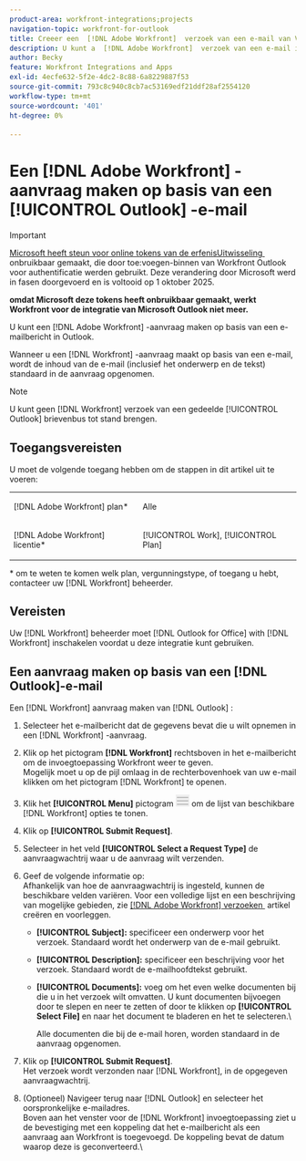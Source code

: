 ```yaml
---
product-area: workfront-integrations;projects
navigation-topic: workfront-for-outlook
title: Creeer een  [!DNL Adobe Workfront]  verzoek van een e-mail van Vooruitzichten
description: U kunt a  [!DNL Adobe Workfront]  verzoek van een e-mail in Vooruitzichten tot stand brengen.
author: Becky
feature: Workfront Integrations and Apps
exl-id: 4ecfe632-5f2e-4dc2-8c88-6a8229887f53
source-git-commit: 793c8c940c8cb7ac53169edf21ddf28af2554120
workflow-type: tm+mt
source-wordcount: '401'
ht-degree: 0%

---
```


# Een [!DNL Adobe Workfront] -aanvraag maken op basis van een [!UICONTROL Outlook] -e-mail



>[!IMPORTANT]
>
>[&#x200B; Microsoft heeft steun voor online tokens van de erfenisUitwisseling &#x200B;](https://learn.microsoft.com/en-us/office/dev/add-ins/outlook/faq-nested-app-auth-outlook-legacy-tokens) onbruikbaar gemaakt, die door toe:voegen-binnen van Workfront Outlook voor authentificatie werden gebruikt. Deze verandering door Microsoft werd in fasen doorgevoerd en is voltooid op 1 oktober 2025.
>
>**omdat Microsoft deze tokens heeft onbruikbaar gemaakt, werkt Workfront voor de integratie van Microsoft Outlook niet meer.**

U kunt een [!DNL Adobe Workfront] -aanvraag maken op basis van een e-mailbericht in Outlook.

Wanneer u een [!DNL Workfront] -aanvraag maakt op basis van een e-mail, wordt de inhoud van de e-mail (inclusief het onderwerp en de tekst) standaard in de aanvraag opgenomen.

>[!NOTE]
>
>U kunt geen [!DNL Workfront] verzoek van een gedeelde [!UICONTROL Outlook] brievenbus tot stand brengen.

## Toegangsvereisten

U moet de volgende toegang hebben om de stappen in dit artikel uit te voeren:

<table style="table-layout:auto"> 
 <col> 
 <col> 
 <tbody> 
  <tr> 
   <td role="rowheader">[!DNL Adobe Workfront] plan*</td> 
   <td> <p>Alle</p> </td> 
  </tr> 
  <tr> 
   <td role="rowheader">[!DNL Adobe Workfront] licentie*</td> 
   <td> <p>[!UICONTROL Work], [!UICONTROL Plan]</p> </td> 
  </tr> 
 </tbody> 
</table>

&#42; om te weten te komen welk plan, vergunningstype, of toegang u hebt, contacteer uw [!DNL Workfront] beheerder.

## Vereisten

Uw [!DNL Workfront] beheerder moet [!DNL Outlook for Office] with [!DNL Workfront] inschakelen voordat u deze integratie kunt gebruiken.

## Een aanvraag maken op basis van een [!DNL Outlook]-e-mail

Een [!DNL Workfront] aanvraag maken van [!DNL Outlook] :

1. Selecteer het e-mailbericht dat de gegevens bevat die u wilt opnemen in een [!DNL Workfront] -aanvraag.
1. Klik op het pictogram **[!DNL Workfront]** rechtsboven in het e-mailbericht om de invoegtoepassing Workfront weer te geven.\
   Mogelijk moet u op de pijl omlaag in de rechterbovenhoek van uw e-mail klikken om het pictogram [!DNL Workfront] te openen.

1. Klik het **[!UICONTROL Menu]** pictogram ![&#x200B; o365_addin_menu2_icon.png &#x200B;](assets/o365-addin-menu2-icon.png) om de lijst van beschikbare [!DNL Workfront] opties te tonen.

1. Klik op **[!UICONTROL Submit Request]**.
1. Selecteer in het veld **[!UICONTROL Select a Request Type]** de aanvraagwachtrij waar u de aanvraag wilt verzenden.

1. Geef de volgende informatie op:\
   Afhankelijk van hoe de aanvraagwachtrij is ingesteld, kunnen de beschikbare velden variëren. Voor een volledige lijst en een beschrijving van mogelijke gebieden, zie [&#x200B;  [!DNL Adobe Workfront]  verzoeken &#x200B;](../../manage-work/requests/create-requests/create-submit-requests.md) artikel creëren en voorleggen.

   * **[!UICONTROL Subject]:** specificeer een onderwerp voor het verzoek. Standaard wordt het onderwerp van de e-mail gebruikt.
   * **[!UICONTROL Description]:** specificeer een beschrijving voor het verzoek. Standaard wordt de e-mailhoofdtekst gebruikt.
   * **[!UICONTROL Documents]:** voeg om het even welke documenten bij die u in het verzoek wilt omvatten. U kunt documenten bijvoegen door te slepen en neer te zetten of door te klikken op **[!UICONTROL Select File]** en naar het document te bladeren en het te selecteren.\

     Alle documenten die bij de e-mail horen, worden standaard in de aanvraag opgenomen.

1. Klik op **[!UICONTROL Submit Request]**.\
   Het verzoek wordt verzonden naar [!DNL Workfront], in de opgegeven aanvraagwachtrij.

1. (Optioneel) Navigeer terug naar [!DNL Outlook] en selecteer het oorspronkelijke e-mailadres.\
   Boven aan het venster voor de [!DNL Workfront] invoegtoepassing ziet u de bevestiging met een koppeling dat het e-mailbericht als een aanvraag aan Workfront is toegevoegd. De koppeling bevat de datum waarop deze is geconverteerd.\
